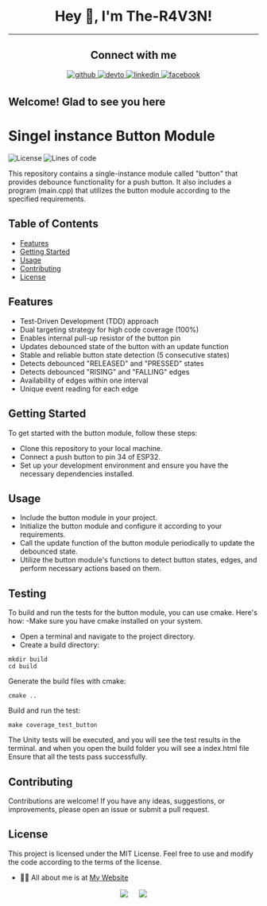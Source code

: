 # <div align="center">Hey 👋, I'm The-R4V3N!</div>  

----

## <div align="center"> Connect with me  

<div align="center">
 <a href="https://github.com/The-R4V3N" target="_blank">
<img src=https://img.shields.io/badge/github-%2324292e.svg?&style=for-the-badge&logo=github&logoColor=white alt=github style="margin-bottom: 5px;" />
<a href="https://dev.to/ther4v3n" target="_blank">
<img src=https://img.shields.io/badge/dev.to-%2308090A.svg?&style=for-the-badge&logo=dev.to&logoColor=white alt=devto style="margin-bottom: 5px;" />
</a>
<a href="https://linkedin.com/in/oliver-joisten" target="_blank">
<img src=https://img.shields.io/badge/linkedin-%231E77B5.svg?&style=for-the-badge&logo=linkedin&logoColor=white alt=linkedin style="margin-bottom: 5px;" />
</a>
<a href="https://www.facebook.com/oliver.joisten" target="_blank">
<img src=https://img.shields.io/badge/facebook-%232E87FB.svg?&style=for-the-badge&logo=facebook&logoColor=white alt=facebook style="margin-bottom: 5px;" />
</a>

</a>  
</div>
 
## Welcome! Glad to see you here  

# Singel instance Button Module
 
 ![License](https://img.shields.io/badge/license-MIT-blue.svg)
 ![Lines of code](https://tokei.rs/b1/github/The-R4V3N/single-instance-button-module)

This repository contains a single-instance module called "button" that provides debounce functionality for a push button. It also includes a program (main.cpp) that utilizes the button module according to the specified requirements.
  
## Table of Contents

- [Features](#features)
- [Getting Started](#getting-started)
- [Usage](#usage)
- [Contributing](#contributing)
- [License](#license)

## Features
- Test-Driven Development (TDD) approach
- Dual targeting strategy for high code coverage (100%)
- Enables internal pull-up resistor of the button pin
- Updates debounced state of the button with an update function
- Stable and reliable button state detection (5 consecutive states)
- Detects debounced "RELEASED" and "PRESSED" states
- Detects debounced "RISING" and "FALLING" edges
- Availability of edges within one interval
- Unique event reading for each edge

## Getting Started
  To get started with the button module, follow these steps:

  - Clone this repository to your local machine.
  - Connect a push button to pin 34 of ESP32.
  - Set up your development environment and ensure you have the necessary dependencies installed.
  
## Usage
- Include the button module in your project.
- Initialize the button module and configure it according to your requirements.
- Call the update function of the button module periodically to update the debounced state.
- Utilize the button module's functions to detect button states, edges, and perform necessary actions based on them.

 ## Testing
 To build and run the tests for the button module, you can use cmake. Here's how:
 -Make sure you have cmake installed on your system.
- Open a terminal and navigate to the project directory.
- Create a build directory:
 
 ```
 mkdir build
 cd build
 ```
 Generate the build files with cmake:

 ```
 cmake ..
```
 Build and run the test:
 
 ```
 make coverage_test_button
 ```
 The Unity tests will be executed, and you will see the test results in the terminal. and when you open the build folder you will see a index.html file  Ensure that all the tests pass successfully.
 
## Contributing
Contributions are welcome! If you have any ideas, suggestions, or improvements, please open an issue or submit a pull request.

## License
This project is licensed under the MIT License. Feel free to use and modify the code according to the terms of the license.
  
- 👨‍💻 All about me is at [My Website](https://www.oliver-joisten.se/)

<div align="center">
<img src="https://komarev.com/ghpvc/?username=the-r4v3n&&style=flat-square" align="center" />
&emsp;
<a href="https://paypal.me/paypal.me/TheR4V3N" target="_blank" style="display: inline-block;">
<img src="https://img.shields.io/badge/Donate-PayPal-blue.svg?style=flat-square&logo=paypal" align="center"/>
  
